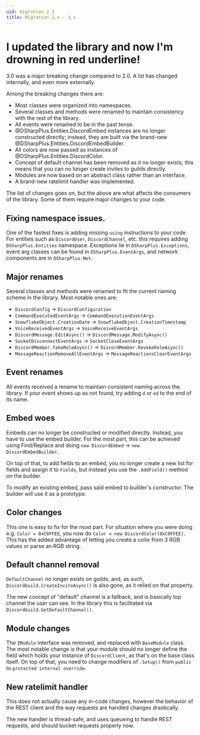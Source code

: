 ```yaml
---
uid: migration_2_3
title: Migration 2.x - 3.x
---
```


# I updated the library and now I'm drowning in red underline!

3.0 was a major breaking change compared to 2.0. A lot has changed internally, and even more externally.

Among the breaking changes there are:

 * Most classes were organized into namespaces.
 * Several classes and methods were renamed to maintain consistency with the rest of the library.
 * All events were renamed to be in the past tense.
 * @DSharpPlus.Entities.DiscordEmbed instances are no longer constructed directly; instead, they are built via the brand-new 
   @DSharpPlus.Entities.DiscordEmbedBuilder.
 * All colors are now passed as instances of @DSharpPlus.Entities.DiscordColor.
 * Concept of default channel has been removed as it no longer exists; this means that you can no longer create invites to 
   guilds directly.
 * Modules are now based on an abstract class rather than an interface.
 * A brand-new ratelimit handler was implemented.

The list of changes goes on, but the above are what affects the consumers of the library. Some of them require major changes to 
your code.

## Fixing namespace issues.

One of the fastest fixes is adding missing `using` instructions to your code. For entities such as `DiscordUser`, 
`DiscordChannel`, etc. this requires adding `DSharpPlus.Entities` namespace. Exceptions lie in `DSharpPlus.Exceptions`, event 
arg classes can be found in `DSharpPlus.EventArgs`, and network components are in `DSharpPlus.Net`.

## Major renames

Several classes and methods were renamed to fit the current naming scheme in the library. Most notable ones are:

 * `DiscordConfig` -> `DiscordConfiguration`
 * `CommandExecutedEventArgs` -> `CommandExecutionEventArgs`
 * `SnowflakeObject.CreationDate` -> `SnowflakeObject.CreationTimestamp`
 * `VoiceReceivedEventArgs` -> `VoiceReceiveEventArgs`
 * `DiscordMessage.EditAsync()` -> `DiscordMessage.ModifyAsync()`
 * `SocketDisconnectEventArgs` -> `SocketCloseEventArgs`
 * `DiscordMember.TakeRoleAsync()` -> `DiscordMember.RevokeRoleAsync()`
 * `MessageReactionRemoveAllEventArgs` -> `MessageReactionsClearEventArgs`
 
## Event renames

All events received a rename to maintain consistent naming across the library. If your event shows up as not found, try adding 
`d` or `ed` to the end of its name.

## Embed woes

Embeds can no longer be constructed or modified directly. Instead, you have to use the embed builder. For the most part, this 
can be achieved using Find/Replace and doing `new DiscordEmbed` -> `new DiscordEmbedBuilder`.

On top of that, to add fields to an embed, you no longer create a new list for fields and assign it to `Fields`, but instead 
you use the `.AddField()` method on the builder.

To modify an existing embed, pass said embed to builder's constructor. The builder will use it as a prototype.

## Color changes

This one is easy to fix for the most part. For situation where you were doing e.g. `Color = 0xC0FFEE`, you now do 
`Color = new DiscordColor(0xC0FFEE)`. This has the added advantage of letting you create a color from 3 RGB values or parse 
an RGB string.

## Default channel removal

`DefaultChannel` no longer exists on guilds, and, as such, `DiscordGuild.CreateInviteAsync()` is also gone, as it relied on 
that property.

The new concept of "default" channel is a fallback, and is basically top channel the user can see. In the library this is 
facilitated via `DiscordGuild.GetDefaultChannel()`.

## Module changes

The `IModule` interface was removed, and replaced with `BaseModule` class. The most notable change is that your module should 
no longer define the field which holds your instance of `DiscordClient`, as that's on the base class itself. On top of that, 
you need to change modifiers of `.Setup()` from `public` to `protected internal override`.

## New ratelimit handler

This does not actually cause any in-code changes, however the behavior of the REST client and the way requests are handled 
changes drastically.

The new handler is thread-safe, and uses queueing to handle REST requests, and should bucket requests properly now.
